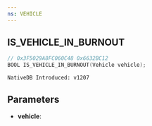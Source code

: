 ```yaml
---
ns: VEHICLE
---
```

## IS_VEHICLE_IN_BURNOUT

```c
// 0x3F5029A8FC060C48 0x6632BC12
BOOL IS_VEHICLE_IN_BURNOUT(Vehicle vehicle);
```

```
NativeDB Introduced: v1207
```

## Parameters
* **vehicle**:
